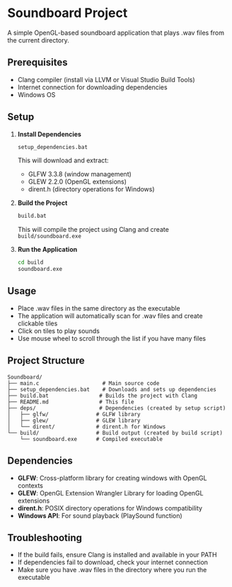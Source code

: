 # Soundboard Project

A simple OpenGL-based soundboard application that plays .wav files from the current directory.

## Prerequisites

- Clang compiler (install via LLVM or Visual Studio Build Tools)
- Internet connection for downloading dependencies
- Windows OS

## Setup

1. **Install Dependencies**
   ```cmd
   setup_dependencies.bat
   ```
   This will download and extract:
   - GLFW 3.3.8 (window management)
   - GLEW 2.2.0 (OpenGL extensions)
   - dirent.h (directory operations for Windows)

2. **Build the Project**
   ```cmd
   build.bat
   ```
   This will compile the project using Clang and create `build/soundboard.exe`

3. **Run the Application**
   ```cmd
   cd build
   soundboard.exe
   ```

## Usage

- Place .wav files in the same directory as the executable
- The application will automatically scan for .wav files and create clickable tiles
- Click on tiles to play sounds
- Use mouse wheel to scroll through the list if you have many files

## Project Structure

```
Soundboard/
├── main.c                    # Main source code
├── setup_dependencies.bat    # Downloads and sets up dependencies
├── build.bat                # Builds the project with Clang
├── README.md                # This file
├── deps/                    # Dependencies (created by setup script)
│   ├── glfw/               # GLFW library
│   ├── glew/               # GLEW library
│   └── dirent/             # dirent.h for Windows
└── build/                  # Build output (created by build script)
    └── soundboard.exe      # Compiled executable
```

## Dependencies

- **GLFW**: Cross-platform library for creating windows with OpenGL contexts
- **GLEW**: OpenGL Extension Wrangler Library for loading OpenGL extensions
- **dirent.h**: POSIX directory operations for Windows compatibility
- **Windows API**: For sound playback (PlaySound function)

## Troubleshooting

- If the build fails, ensure Clang is installed and available in your PATH
- If dependencies fail to download, check your internet connection
- Make sure you have .wav files in the directory where you run the executable
